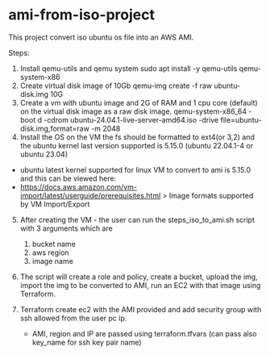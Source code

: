 # ami-from-iso-project

This project convert iso ubuntu os file into an AWS AMI.

Steps:
1. Install qemu-utils and qemu system
       sudo apt install -y qemu-utils qemu-system-x86
2. Create virtual disk image of 10Gb
       qemu-img create -f raw ubuntu-disk.img 10G
3. Create a vm with ubuntu image and 2G of RAM and 1 cpu core (default) on the virtual disk image as a raw disk image.
       qemu-system-x86_64 -boot d -cdrom ubuntu-24.04.1-live-server-amd64.iso -drive file=ubuntu-disk.img,format=raw -m 2048
4. Install the OS on the VM
the fs should be formatted to ext4(or 3,2) and the ubuntu kernel last version supported is 5.15.0 (ubuntu 22.04.1-4 or ubuntu 23.04)

* ubuntu latest kernel supported for linux VM to convert to ami is 5.15.0 and this can be viewed here:
* https://docs.aws.amazon.com/vm-import/latest/userguide/prerequisites.html > Image formats supported by VM Import/Export

5. After creating the VM - the user can run the steps_iso_to_ami.sh script with 3 arguments which are
    1. bucket name
    2. aws region
    3. image name

6. The script will create a role and policy, create a bucket, upload the img, import the img to be converted to AMI, run an EC2 with that image using Terraform.

7. Terraform create ec2 with the AMI provided and add security group with ssh allowed from the user pc ip.
    * AMI, region and IP are passed using terraform.tfvars (can pass also key_name for ssh key pair name) 
 